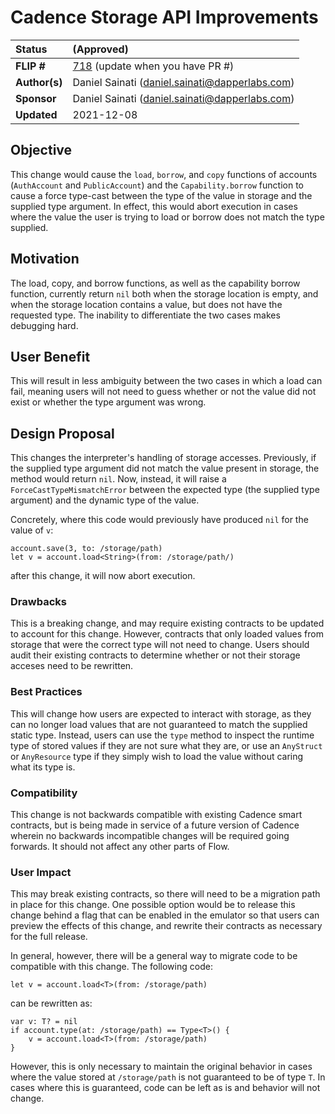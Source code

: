 # Cadence Storage API Improvements

| Status        | (Approved)       |
:-------------- |:---------------------------------------------------- |
| **FLIP #**    | [718](https://github.com/onflow/flow/pull/718) (update when you have PR #)|
| **Author(s)** | Daniel Sainati (daniel.sainati@dapperlabs.com)       |
| **Sponsor**   | Daniel Sainati (daniel.sainati@dapperlabs.com)       |
| **Updated**   | 2021-12-08                                           |

## Objective

This change would cause the `load`, `borrow`, and `copy` functions of 
accounts (`AuthAccount` and `PublicAccount`) and the `Capability.borrow` 
function to cause a force type-cast between the type of the
value in storage and the supplied type argument. In effect, this would
abort execution in cases where the value the user is trying to load or
borrow does not match the type supplied. 

## Motivation

The load, copy, and borrow functions, as well as the capability borrow function, 
currently return `nil` both when the storage location is empty, and when the storage 
location contains a value, but does not have the requested type. The inability 
to differentiate the two cases makes debugging hard.

## User Benefit

This will result in less ambiguity between the two cases in which a load can fail,
meaning users will not need to guess whether or not the value did not exist or 
whether the type argument was wrong. 

## Design Proposal

This changes the interpreter's handling of storage accesses. Previously, if
the supplied type argument did not match the value present in storage, the 
method would return `nil`. Now, instead, it will raise a `ForceCastTypeMismatchError`
between the expected type (the supplied type argument) and the dynamic type
of the value. 

Concretely, where this code would previously have produced `nil` for the value of `v`:

```cadence
account.save(3, to: /storage/path)
let v = account.load<String>(from: /storage/path/)
```

after this change, it will now abort execution.

### Drawbacks

This is a breaking change, and may require existing contracts to be updated to 
account for this change. However, contracts that only loaded values from storage
that were the correct type will not need to change. Users should audit their
existing contracts to determine whether or not their storage acceses need
to be rewritten.

### Best Practices

This will change how users are expected to interact with storage, as they can
no longer load values that are not guaranteed to match the supplied static type.
Instead, users can use the `type` method to inspect the runtime type of stored values
if they are not sure what they are, or use an `AnyStruct` or `AnyResource` type if
they simply wish to load the value without caring what its type is. 

### Compatibility

This change is not backwards compatible with existing Cadence smart contracts, but
is being made in service of a future version of Cadence wherein no backwards incompatible
changes will be required going forwards. It should not affect any other parts of Flow.

### User Impact

This may break existing contracts, so there will need to be a migration path in place for this change.
One possible option would be to release this change behind a flag that can be enabled in the emulator
so that users can preview the effects of this change, and rewrite their contracts as necessary for
the full release. 

In general, however, there will be a general way to migrate code to be compatible with this change.
The following code:

```cadence
let v = account.load<T>(from: /storage/path)
```

can be rewritten as:

```cadence
var v: T? = nil
if account.type(at: /storage/path) == Type<T>() {
    v = account.load<T>(from: /storage/path)
}
```

However, this is only necessary to maintain the original behavior in cases where the value stored at 
`/storage/path` is not guaranteed to be of type `T`. In cases where this is guaranteed, code can 
be left as is and behavior will not change. 
